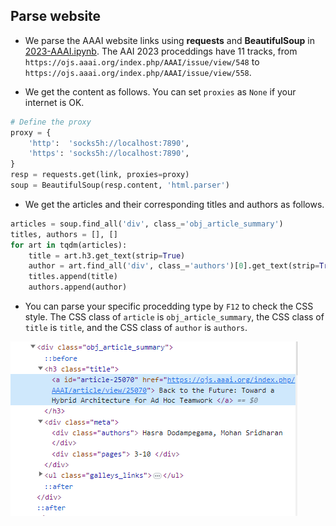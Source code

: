 ## Parse website

- We parse the AAAI website links using **requests** and **BeautifulSoup** in [2023-AAAI.ipynb](./2023-AAAI.ipynb). The AAI 2023 proceddings have 11 tracks, from `https://ojs.aaai.org/index.php/AAAI/issue/view/548` to `https://ojs.aaai.org/index.php/AAAI/issue/view/558`. 

- We get the content as follows. You can set `proxies` as `None` if your internet is OK.
```python
# Define the proxy
proxy = {
    'http':  'socks5h://localhost:7890',
    'https': 'socks5h://localhost:7890',
}
resp = requests.get(link, proxies=proxy)
soup = BeautifulSoup(resp.content, 'html.parser')
```

- We get the articles and their corresponding titles and authors as follows. 
```python
articles = soup.find_all('div', class_='obj_article_summary')
titles, authors = [], []
for art in tqdm(articles):
    title = art.h3.get_text(strip=True)
    author = art.find_all('div', class_='authors')[0].get_text(strip=True)
    titles.append(title)
    authors.append(author)
```

- You can parse your specific procedding type by `F12` to check the CSS style. The CSS class of `article` is `obj_article_summary`, the CSS class of `title` is `title`, and the CSS class of `author` is `authors`.
  
![2023 AAAI F12](./2023-AAAI-f12.png)
